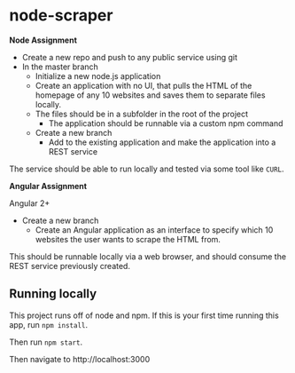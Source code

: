 # node-scraper

**Node Assignment**
* Create a new repo and push to any public service using git
* In the master branch
    * Initialize a new node.js application
    * Create an application with no UI, that pulls the HTML of the homepage of any 10 websites and saves them to separate files locally.
    * The files should be in a subfolder in the root of the project 
        * The application should be runnable via a custom npm command
    * Create a new branch
        * Add to the existing application and make the application into a REST service

The service should be able to run locally and tested via some tool like `CURL`.

**Angular Assignment**

Angular 2+

* Create a new branch
	* Create an Angular application as an interface to specify which 10 websites the user wants to scrape the HTML from.

This should be runnable locally via a web browser, and should consume the REST service previously created. 

## Running locally

This project runs off of node and npm. If this is your first time running this app, run `npm install`.

Then run `npm start`.

Then navigate to http://localhost:3000
